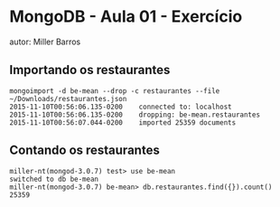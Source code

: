 # MongoDB - Aula 01 - Exercício
autor: Miller Barros

## Importando os restaurantes

```
mongoimport -d be-mean --drop -c restaurantes --file ~/Downloads/restaurantes.json
2015-11-10T00:56:06.135-0200	connected to: localhost
2015-11-10T00:56:06.135-0200	dropping: be-mean.restaurantes
2015-11-10T00:56:07.044-0200	imported 25359 documents

```

## Contando os restaurantes

```
miller-nt(mongod-3.0.7) test> use be-mean
switched to db be-mean
miller-nt(mongod-3.0.7) be-mean> db.restaurantes.find({}).count()
25359

```
